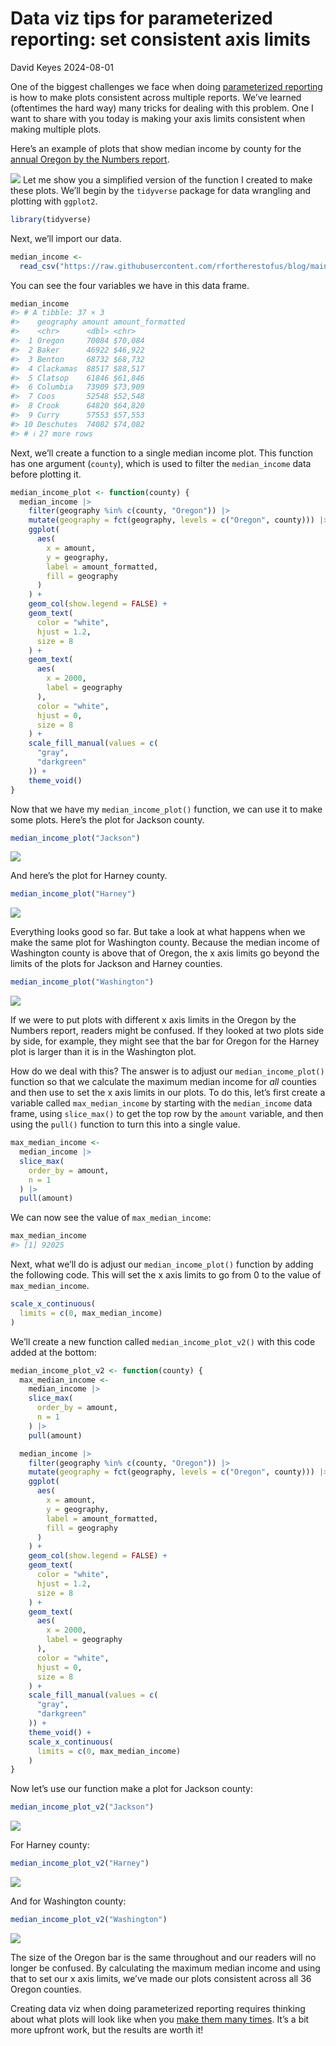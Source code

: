 # Data viz tips for parameterized reporting: set consistent axis limits
David Keyes
2024-08-01

One of the biggest challenges we face when doing [parameterized
reporting](https://rfortherestofus.com/2024/06/parameterized-reporting-quarto)
is how to make plots consistent across multiple reports. We’ve learned
(oftentimes the hard way) many tricks for dealing with this problem. One
I want to share with you today is making your axis limits consistent
when making multiple plots.

Here’s an example of plots that show median income by county for the
[annual Oregon by the Numbers
report](https://rfortherestofus.com/success-stories/oregon-by-the-numbers).

![](jackson-median-income.png) Let me show you a simplified version of
the function I created to make these plots. We’ll begin by the
`tidyverse` package for data wrangling and plotting with `ggplot2`.

``` r
library(tidyverse)
```

Next, we’ll import our data.

``` r
median_income <-
  read_csv("https://raw.githubusercontent.com/rfortherestofus/blog/main/set-consistent-limits/median_income.csv")
```

You can see the four variables we have in this data frame.

``` r
median_income
#> # A tibble: 37 × 3
#>    geography amount amount_formatted
#>    <chr>      <dbl> <chr>           
#>  1 Oregon     70084 $70,084         
#>  2 Baker      46922 $46,922         
#>  3 Benton     68732 $68,732         
#>  4 Clackamas  88517 $88,517         
#>  5 Clatsop    61846 $61,846         
#>  6 Columbia   73909 $73,909         
#>  7 Coos       52548 $52,548         
#>  8 Crook      64820 $64,820         
#>  9 Curry      57553 $57,553         
#> 10 Deschutes  74082 $74,082         
#> # ℹ 27 more rows
```

Next, we’ll create a function to a single median income plot. This
function has one argument (`county`), which is used to filter the
`median_income` data before plotting it.

``` r
median_income_plot <- function(county) {
  median_income |>
    filter(geography %in% c(county, "Oregon")) |>
    mutate(geography = fct(geography, levels = c("Oregon", county))) |>
    ggplot(
      aes(
        x = amount,
        y = geography,
        label = amount_formatted,
        fill = geography
      )
    ) +
    geom_col(show.legend = FALSE) +
    geom_text(
      color = "white",
      hjust = 1.2,
      size = 8
    ) +
    geom_text(
      aes(
        x = 2000,
        label = geography
      ),
      color = "white",
      hjust = 0,
      size = 8
    ) +
    scale_fill_manual(values = c(
      "gray",
      "darkgreen"
    )) +
    theme_void()
}
```

Now that we have my `median_income_plot()` function, we can use it to
make some plots. Here’s the plot for Jackson county.

``` r
median_income_plot("Jackson")
```

![](set-consistent-limits_files/figure-commonmark/unnamed-chunk-6-1.svg)

And here’s the plot for Harney county.

``` r
median_income_plot("Harney")
```

![](set-consistent-limits_files/figure-commonmark/unnamed-chunk-7-1.svg)

Everything looks good so far. But take a look at what happens when we
make the same plot for Washington county. Because the median income of
Washington county is above that of Oregon, the x axis limits go beyond
the limits of the plots for Jackson and Harney counties.

``` r
median_income_plot("Washington")
```

![](set-consistent-limits_files/figure-commonmark/unnamed-chunk-8-1.svg)

If we were to put plots with different x axis limits in the Oregon by
the Numbers report, readers might be confused. If they looked at two
plots side by side, for example, they might see that the bar for Oregon
for the Harney plot is larger than it is in the Washington plot.

How do we deal with this? The answer is to adjust our
`median_income_plot()` function so that we calculate the maximum median
income for *all* counties and then use to set the x axis limits in our
plots. To do this, let’s first create a variable called
`max_median_income` by starting with the `median_income` data frame,
using `slice_max()` to get the top row by the `amount` variable, and
then using the `pull()` function to turn this into a single value.

``` r
max_median_income <-
  median_income |>
  slice_max(
    order_by = amount,
    n = 1
  ) |>
  pull(amount)
```

We can now see the value of `max_median_income`:

``` r
max_median_income
#> [1] 92025
```

Next, what we’ll do is adjust our `median_income_plot()` function by
adding the following code. This will set the x axis limits to go from 0
to the value of `max_median_income`.

``` r
scale_x_continuous(
  limits = c(0, max_median_income)
)
```

We’ll create a new function called `median_income_plot_v2()` with this
code added at the bottom:

``` r
median_income_plot_v2 <- function(county) {
  max_median_income <-
    median_income |>
    slice_max(
      order_by = amount,
      n = 1
    ) |>
    pull(amount)

  median_income |>
    filter(geography %in% c(county, "Oregon")) |>
    mutate(geography = fct(geography, levels = c("Oregon", county))) |>
    ggplot(
      aes(
        x = amount,
        y = geography,
        label = amount_formatted,
        fill = geography
      )
    ) +
    geom_col(show.legend = FALSE) +
    geom_text(
      color = "white",
      hjust = 1.2,
      size = 8
    ) +
    geom_text(
      aes(
        x = 2000,
        label = geography
      ),
      color = "white",
      hjust = 0,
      size = 8
    ) +
    scale_fill_manual(values = c(
      "gray",
      "darkgreen"
    )) +
    theme_void() +
    scale_x_continuous(
      limits = c(0, max_median_income)
    )
}
```

Now let’s use our function make a plot for Jackson county:

``` r
median_income_plot_v2("Jackson")
```

![](set-consistent-limits_files/figure-commonmark/unnamed-chunk-13-1.svg)

For Harney county:

``` r
median_income_plot_v2("Harney")
```

![](set-consistent-limits_files/figure-commonmark/unnamed-chunk-14-1.svg)

And for Washington county:

``` r
median_income_plot_v2("Washington")
```

![](set-consistent-limits_files/figure-commonmark/unnamed-chunk-15-1.svg)

The size of the Oregon bar is the same throughout and our readers will
no longer be confused. By calculating the maximum median income and
using that to set our x axis limits, we’ve made our plots consistent
across all 36 Oregon counties.

Creating data viz when doing parameterized reporting requires thinking
about what plots will look like when you [make them many
times](https://rfortherestofus.com/2023/01/multiple-plots). It’s a bit
more upfront work, but the results are worth it!
